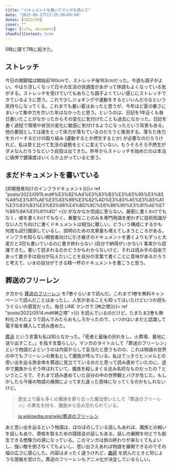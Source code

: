 ```yaml
---
title: "ドキュメントを書いてマンガを読んで"
date: "2022-09-17T12:25:56+09:00"
dates: [2022/09]
cover: ""
tags: [life, document]
showFullContent: true
---
```


0時に寝て7時に起きた。

## ストレッチ

今日の開脚幅は開始前160cmで、ストレッチ後163cmだった。今週も調子がよい。やはり涼しくなって日々の生活の快適度があがって体調もよくなっている気がする。ストレッチを受けていてもあちこち調子よくていい感じにストレッチできているように思う。これで少しジョギングや運動をするといいんだろなという気持ちになってくる。これまでも暑い夏はあったと思うが、今年ほど夏の暑さにまいって集中力を欠いた年はなかったと思う。というのは、日記を1年近くも毎日書いたことがなかったからその変化に気付けたことも過去になかった。日記を書く過程で環境や状況の変化に敏感に気付けるようになったという背景もある。他の要因としては歳をとって体力が落ちているのだろうと推測する。落ちた体力をカバーするだけの取り組み (運動するとか摂生するとか) が必要なのだろうけれど、私は昔と比べて生活の姿勢をとくに変えていない。もうそろそろ不摂生がダメなんだろうなという自覚は出てきた。昨年からストレッチを始めたのは本当に僥倖で健康度はいくらか上がっていると思う。

## まだドキュメントを書いている

[非開発者向けのインフラドキュメント]({{< ref "posts/2022/0915.md#%E3%82%A4%E3%83%B3%E3%83%95%E3%83%A9%E3%81%AE%E3%83%89%E3%82%AD%E3%83%A5%E3%83%A1%E3%83%B3%E3%83%88%E4%BD%9C%E6%88%90%E3%81%AE%E7%B6%9A%E3%81%8D" >}}) がなかなか完成に至らない。厳密に書くわけでもなく、嘘を書くわけでもなく、重要なことのみを専門用語を使わずに技術知識がない人たち向けに書くドキュメントは相当に難しい。どういう構成にするかも何度も試行錯誤しているし、説明のための文章量も増えてしまうところがある。インフラを知らない開発者向けに引き継ぎのドキュメントを書くよりもずっと大変だと3日も書いているのに書き終わらない (自分で納得がいかない) 事実から認識できた。書いて読まれるのかどうかもわからないけど、それは読み手の自由であって書き手は自分が伝えたいことを自分の言葉で書くことに意味があるだろうと考えて、いまの自分ができる精一杯のドキュメントを書こうと思う。

## 葬送のフリーレン

夕方から [葬送のフリーレン](https://websunday.net/work/708/) を7巻ぐらいまで読んだ。これまで1巻を無料キャンペーンで読んだことはあったし、人気があることも知ってはいたけどいつか読もうぐらいの感覚だった。毎日 LINE マンガで [神之塔]({{< ref "posts/2022/0514.md#神之塔" >}}) を読んでいるのだけど、たまたま2巻も無料化されたようで読んでみたらおもしろかったので、いつかはいまだと認識して電子版を購入して読み進めた。

[葬送](https://ja.wikipedia.org/wiki/%E8%91%AC%E9%80%81) という言葉も私は知らなかった。「死者と最後の別れをし、火葬場、墓地に送り出すこと。」を指す言葉らしい。マンガのタイトルして「葬送のフリーレン」という物語だよというのは内容からして妥当だと思うものの、これは物語の世界の中でもフリーレンの異名として魔族が呼んでいる。私はてっきりヒンメルとの思い出を辿る旅全体を葬送に見立てているのだと思って読み進めていたのに、途中で魔族からそう呼ばれていて、魔族を殺しまくる忌み名的なものだったの？というところで、それまで読み進めていた自分の中の世界観とバグが生じた。もしかしたら今後の物語の展開によってまた違った意味になってくるのかもしれないけど。

> 歴史上で最も多くの魔族を葬り去った魔法使いとして「葬送のフリーレン」の異名を持ち、魔族から忌み恐れられている。
> 
> [ja.wikipedia.org/wiki/葬送のフリーレン](https://ja.wikipedia.org/wiki/%E8%91%AC%E9%80%81%E3%81%AE%E3%83%95%E3%83%AA%E3%83%BC%E3%83%AC%E3%83%B3)

あと思い出を辿るという物語は、ほのぼのしている話しもあれば、魔族との戦いを話しもあり、資格を取るための競技会の話しもある。話しの展開を何とでも創生できる想像力の源になっている。このマンガは旅の終わりが来なくてもよいし、強い敵を倒さなくてもよいし、思い出さえあれば物語を展開できるのでその幅の広さに感心した。内容はまったく違うけれど、[蟲師](https://www.mushishi-anime.com/) を読んだときと同じような感銘を受けた。葬送のフリーレンもアニメ化が決定しているらしい。
